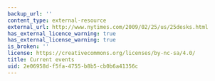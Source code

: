 ```yaml
---
backup_url: ''
content_type: external-resource
external_url: http://www.nytimes.com/2009/02/25/us/25desks.html
has_external_licence_warning: true
has_external_license_warning: true
is_broken: ''
license: https://creativecommons.org/licenses/by-nc-sa/4.0/
title: Current events
uid: 2e06958d-f5fa-4755-b8b5-cb0b6a41356c
---
```

